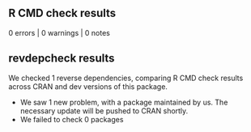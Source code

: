 ## R CMD check results

0 errors | 0 warnings | 0 notes
   
## revdepcheck results

We checked 1 reverse dependencies, comparing R CMD check results across CRAN and dev versions of this package.

 * We saw 1 new problem, with a package maintained by us. The necessary update will be pushed to CRAN shortly.
 * We failed to check 0 packages


